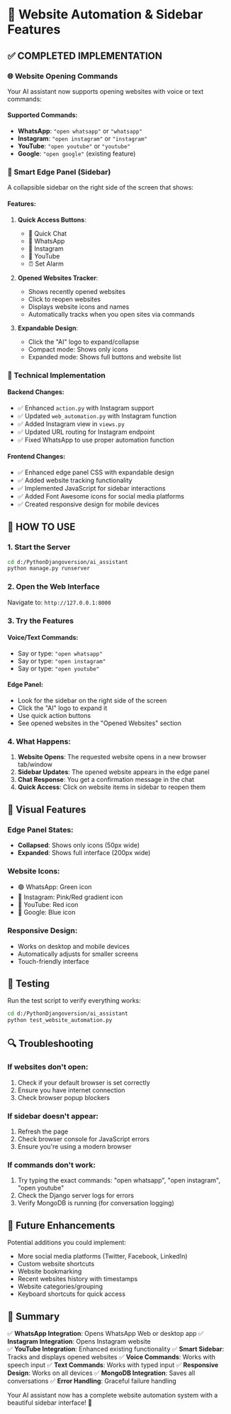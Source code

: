 # 🚀 Website Automation & Sidebar Features

## ✅ COMPLETED IMPLEMENTATION

### 🌐 Website Opening Commands
Your AI assistant now supports opening websites with voice or text commands:

#### Supported Commands:
- **WhatsApp**: `"open whatsapp"` or `"whatsapp"`
- **Instagram**: `"open instagram"` or `"instagram"`  
- **YouTube**: `"open youtube"` or `"youtube"`
- **Google**: `"open google"` (existing feature)

### 📱 Smart Edge Panel (Sidebar)
A collapsible sidebar on the right side of the screen that shows:

#### Features:
1. **Quick Access Buttons**:
   - 💬 Quick Chat
   - 📱 WhatsApp
   - 📸 Instagram  
   - 🎥 YouTube
   - ⏰ Set Alarm

2. **Opened Websites Tracker**:
   - Shows recently opened websites
   - Click to reopen websites
   - Displays website icons and names
   - Automatically tracks when you open sites via commands

3. **Expandable Design**:
   - Click the "AI" logo to expand/collapse
   - Compact mode: Shows only icons
   - Expanded mode: Shows full buttons and website list

### 🔧 Technical Implementation

#### Backend Changes:
- ✅ Enhanced `action.py` with Instagram support
- ✅ Updated `web_automation.py` with Instagram function
- ✅ Added Instagram view in `views.py`
- ✅ Updated URL routing for Instagram endpoint
- ✅ Fixed WhatsApp to use proper automation function

#### Frontend Changes:
- ✅ Enhanced edge panel CSS with expandable design
- ✅ Added website tracking functionality
- ✅ Implemented JavaScript for sidebar interactions
- ✅ Added Font Awesome icons for social media platforms
- ✅ Created responsive design for mobile devices

## 🎯 HOW TO USE

### 1. Start the Server
```bash
cd d:/PythonDjangoversion/ai_assistant
python manage.py runserver
```

### 2. Open the Web Interface
Navigate to: `http://127.0.0.1:8000`

### 3. Try the Features

#### Voice/Text Commands:
- Say or type: `"open whatsapp"`
- Say or type: `"open instagram"`
- Say or type: `"open youtube"`

#### Edge Panel:
- Look for the sidebar on the right side of the screen
- Click the "AI" logo to expand it
- Use quick action buttons
- See opened websites in the "Opened Websites" section

### 4. What Happens:
1. **Website Opens**: The requested website opens in a new browser tab/window
2. **Sidebar Updates**: The opened website appears in the edge panel
3. **Chat Response**: You get a confirmation message in the chat
4. **Quick Access**: Click on website items in sidebar to reopen them

## 🎨 Visual Features

### Edge Panel States:
- **Collapsed**: Shows only icons (50px wide)
- **Expanded**: Shows full interface (200px wide)

### Website Icons:
- 🟢 WhatsApp: Green icon
- 🔴 Instagram: Pink/Red gradient icon  
- 🔴 YouTube: Red icon
- 🔵 Google: Blue icon

### Responsive Design:
- Works on desktop and mobile devices
- Automatically adjusts for smaller screens
- Touch-friendly interface

## 🧪 Testing

Run the test script to verify everything works:
```bash
cd d:/PythonDjangoversion/ai_assistant
python test_website_automation.py
```

## 🔍 Troubleshooting

### If websites don't open:
1. Check if your default browser is set correctly
2. Ensure you have internet connection
3. Check browser popup blockers

### If sidebar doesn't appear:
1. Refresh the page
2. Check browser console for JavaScript errors
3. Ensure you're using a modern browser

### If commands don't work:
1. Try typing the exact commands: "open whatsapp", "open instagram", "open youtube"
2. Check the Django server logs for errors
3. Verify MongoDB is running (for conversation logging)

## 🚀 Future Enhancements

Potential additions you could implement:
- More social media platforms (Twitter, Facebook, LinkedIn)
- Custom website shortcuts
- Website bookmarking
- Recent websites history with timestamps
- Website categories/grouping
- Keyboard shortcuts for quick access

## 📝 Summary

✅ **WhatsApp Integration**: Opens WhatsApp Web or desktop app
✅ **Instagram Integration**: Opens Instagram website  
✅ **YouTube Integration**: Enhanced existing functionality
✅ **Smart Sidebar**: Tracks and displays opened websites
✅ **Voice Commands**: Works with speech input
✅ **Text Commands**: Works with typed input
✅ **Responsive Design**: Works on all devices
✅ **MongoDB Integration**: Saves all conversations
✅ **Error Handling**: Graceful failure handling

Your AI assistant now has a complete website automation system with a beautiful sidebar interface! 🎉
